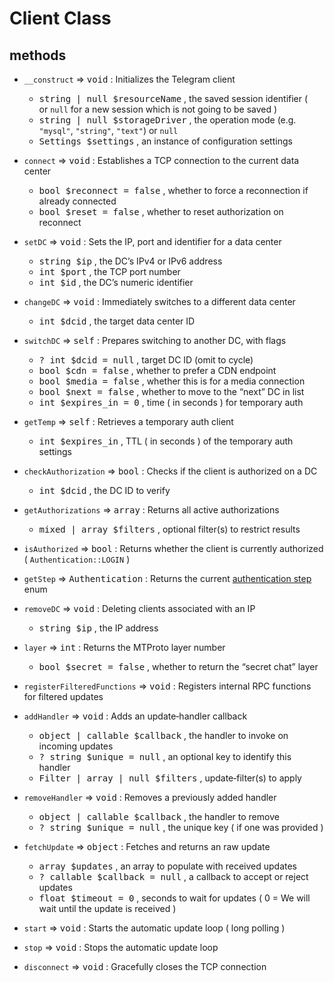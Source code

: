 # Client Class

## methods

- `__construct` => <kbd>void</kbd> : Initializes the Telegram client
  - <kbd>string | null $resourceName</kbd> , the saved session identifier ( or `null` for a new session which is not going to be saved )
  - <kbd>string | null $storageDriver</kbd> , the operation mode (e.g. `"mysql"`, `"string"`, `"text"`) or `null`
  - <kbd>Settings $settings</kbd> , an instance of configuration settings

- `connect` => <kbd>void</kbd> : Establishes a TCP connection to the current data center

  - <kbd>bool $reconnect = false</kbd> , whether to force a reconnection if already connected
  - <kbd>bool $reset = false</kbd> , whether to reset authorization on reconnect

- `setDC` => <kbd>void</kbd> : Sets the IP, port and identifier for a data center

  - <kbd>string $ip</kbd> , the DC’s IPv4 or IPv6 address
  - <kbd>int $port</kbd> , the TCP port number
  - <kbd>int $id</kbd> , the DC’s numeric identifier

- `changeDC` => <kbd>void</kbd> : Immediately switches to a different data center

  - <kbd>int $dcid</kbd> , the target data center ID

- `switchDC` => <kbd>self</kbd> : Prepares switching to another DC, with flags

  - <kbd>? int $dcid = null</kbd> , target DC ID (omit to cycle)
  - <kbd>bool $cdn = false</kbd> , whether to prefer a CDN endpoint
  - <kbd>bool $media = false</kbd> , whether this is for a media connection
  - <kbd>bool $next = false</kbd> , whether to move to the “next” DC in list
  - <kbd>int $expires_in = 0</kbd> , time ( in seconds ) for temporary auth

- `getTemp` => <kbd>self</kbd> : Retrieves a temporary auth client

  - <kbd>int $expires_in</kbd> , TTL ( in seconds ) of the temporary auth settings

- `checkAuthorization` => <kbd>bool</kbd> : Checks if the client is authorized on a DC

  - <kbd>int $dcid</kbd> , the DC ID to verify

- `getAuthorizations` => <kbd>array</kbd> : Returns all active authorizations

  - <kbd>mixed | array $filters</kbd> , optional filter(s) to restrict results

- `isAuthorized` => <kbd>bool</kbd> : Returns whether the client is currently authorized ( `Authentication::LOGIN` )

- `getStep` => <kbd>Authentication</kbd> : Returns the current [authentication step](en/enums.md#Authentication) enum

- `removeDC` => <kbd>void</kbd> : Deleting clients associated with an IP

  - <kbd>string $ip</kbd> , the IP address

- `layer` => <kbd>int</kbd> : Returns the MTProto layer number

  - <kbd>bool $secret = false</kbd> , whether to return the “secret chat” layer

- `registerFilteredFunctions` => <kbd>void</kbd> : Registers internal RPC functions for filtered updates

- `addHandler` => <kbd>void</kbd> : Adds an update‐handler callback

  - <kbd>object | callable $callback</kbd> , the handler to invoke on incoming updates
  - <kbd>? string $unique = null</kbd> , an optional key to identify this handler
  - <kbd>Filter | array | null $filters</kbd> , update‐filter(s) to apply

- `removeHandler` => <kbd>void</kbd> : Removes a previously added handler

  - <kbd>object | callable $callback</kbd> , the handler to remove
  - <kbd>? string $unique = null</kbd> , the unique key ( if one was provided )

- `fetchUpdate` => <kbd>object</kbd> : Fetches and returns an raw update

  - <kbd>array $updates</kbd> , an array to populate with received updates
  - <kbd>? callable $callback = null</kbd> , a callback to accept or reject updates
  - <kbd>float $timeout = 0</kbd> , seconds to wait for updates ( 0 = We will wait until the update is received )

- `start` => <kbd>void</kbd> : Starts the automatic update loop ( long polling )

- `stop` => <kbd>void</kbd> : Stops the automatic update loop

- `disconnect` => <kbd>void</kbd> : Gracefully closes the TCP connection